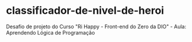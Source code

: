 # classificador-de-nivel-de-heroi
Desafio de projeto do Curso "Ri Happy - Front-end do Zero da DIO" - Aula: Aprendendo Lógica de Programação
